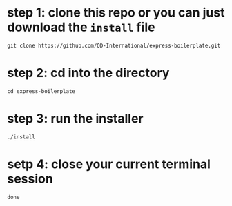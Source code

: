 # step 1: clone this repo or you can just download the `install` file
`git clone https://github.com/OD-International/express-boilerplate.git`

# step 2: cd into the directory
`cd express-boilerplate`

# step 3: run the installer
`./install`

# setp 4: close your current terminal session
`done`
